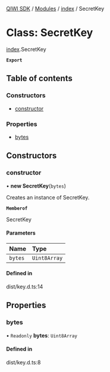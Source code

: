 [QIWI SDK](../README.md) / [Modules](../modules.md) / [index](../modules/index.md) / SecretKey

# Class: SecretKey

[index](../modules/index.md).SecretKey

**`Export`**

## Table of contents

### Constructors

- [constructor](index.SecretKey.md#constructor)

### Properties

- [bytes](index.SecretKey.md#bytes)

## Constructors

### constructor

• **new SecretKey**(`bytes`)

Creates an instance of SecretKey.

**`Memberof`**

SecretKey

#### Parameters

| Name | Type |
| :------ | :------ |
| `bytes` | `Uint8Array` |

#### Defined in

dist/key.d.ts:14

## Properties

### bytes

• `Readonly` **bytes**: `Uint8Array`

#### Defined in

dist/key.d.ts:8
